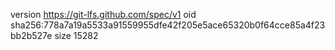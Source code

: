 version https://git-lfs.github.com/spec/v1
oid sha256:778a7a19a5533a91559955dfe42f205e5ace65320b0f64cce85a4f23bb2b527e
size 15282

